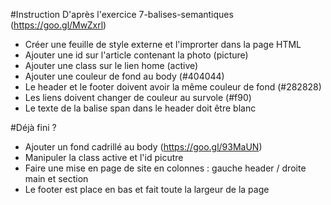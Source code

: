 #Instruction
D'après l'exercice 7-balises-semantiques (https://goo.gl/MwZxrl)

- Créer une feuille de style externe et l'improrter dans la page HTML
- Ajouter une id sur l'article contenant la photo (picture)
- Ajouter une class sur le lien home (active)
- Ajouter une couleur de fond au body (#404044)
- Le header et le footer doivent avoir la même couleur de fond (#282828)
- Les liens doivent changer de couleur au survole (#f90)
- Le texte de la balise span dans le header doit être blanc


#Déjà fini ?
- Ajouter un fond cadrillé au body (https://goo.gl/93MaUN)
- Manipuler la class active et l'id picutre
- Faire une mise en page de site en colonnes : gauche header / droite main et section
- Le footer est place en bas et fait toute la largeur de la page
